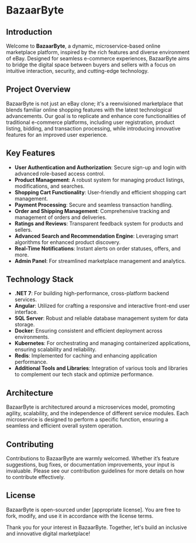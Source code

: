 # BazaarByte

## Introduction
Welcome to **BazaarByte**, a dynamic, microservice-based online marketplace platform, inspired by the rich features and diverse environment of eBay. Designed for seamless e-commerce experiences, BazaarByte aims to bridge the digital space between buyers and sellers with a focus on intuitive interaction, security, and cutting-edge technology.

## Project Overview
BazaarByte is not just an eBay clone; it's a reenvisioned marketplace that blends familiar online shopping features with the latest technological advancements. Our goal is to replicate and enhance core functionalities of traditional e-commerce platforms, including user registration, product listing, bidding, and transaction processing, while introducing innovative features for an improved user experience.

## Key Features
- **User Authentication and Authorization**: Secure sign-up and login with advanced role-based access control.
- **Product Management**: A robust system for managing product listings, modifications, and searches.
- **Shopping Cart Functionality**: User-friendly and efficient shopping cart management.
- **Payment Processing**: Secure and seamless transaction handling.
- **Order and Shipping Management**: Comprehensive tracking and management of orders and deliveries.
- **Ratings and Reviews**: Transparent feedback system for products and sellers.
- **Advanced Search and Recommendation Engine**: Leveraging smart algorithms for enhanced product discovery.
- **Real-Time Notifications**: Instant alerts on order statuses, offers, and more.
- **Admin Panel**: For streamlined marketplace management and analytics.

## Technology Stack
- **.NET 7**: For building high-performance, cross-platform backend services.
- **Angular**: Utilized for crafting a responsive and interactive front-end user interface.
- **SQL Server**: Robust and reliable database management system for data storage.
- **Docker**: Ensuring consistent and efficient deployment across environments.
- **Kubernetes**: For orchestrating and managing containerized applications, ensuring scalability and reliability.
- **Redis**: Implemented for caching and enhancing application performance.
- **Additional Tools and Libraries**: Integration of various tools and libraries to complement our tech stack and optimize performance.

## Architecture
BazaarByte is architectured around a microservices model, promoting agility, scalability, and the independence of different service modules. Each microservice is designed to perform a specific function, ensuring a seamless and efficient overall system operation.

## Contributing
Contributions to BazaarByte are warmly welcomed. Whether it’s feature suggestions, bug fixes, or documentation improvements, your input is invaluable. Please see our contribution guidelines for more details on how to contribute effectively.

## License
BazaarByte is open-sourced under [appropriate license]. You are free to fork, modify, and use it in accordance with the license terms.

Thank you for your interest in BazaarByte. Together, let's build an inclusive and innovative digital marketplace!
